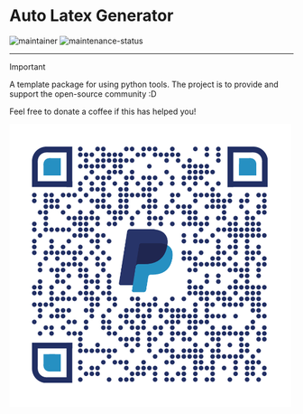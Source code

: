 # Auto Latex Generator

![maintainer](https://img.shields.io/badge/Maintainer-Salman-blue)
![maintenance-status](https://img.shields.io/badge/Maintenance-passively--maintained-yellowgreen.svg)
  
---

> [!IMPORTANT]
> A template package for using python tools. The project is to provide and support the open-source community :D

Feel free to donate a coffee if this has helped you!

![Paypal QR Code](media/qrcode.png)

<!-- > [!NOTE]
> This is a note.

 [!TIP]
> This is a tip. (Supported since 14 Nov 2023)



> [!CAUTION]
> Negative potential consequences of an action. (Supported since 14 Nov 2023)

> [!WARNING]
> Critical content comes here. -->





